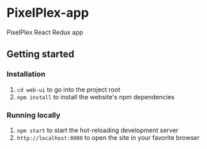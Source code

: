 # PixelPlex-app

PixelPlex React Redux app

## Getting started

### Installation

1. `cd web-ui` to go into the project root
1. `npm install` to install the website's npm dependencies

### Running locally

1. `npm start` to start the hot-reloading development server
1. `http://localhost:8000` to open the site in your favorite browser